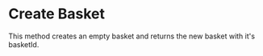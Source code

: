 Create Basket
=============

This method creates an empty basket and returns the new basket with it's basketId.